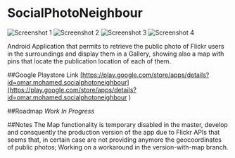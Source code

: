 # SocialPhotoNeighbour
![Screenshot 1](https://www.dropbox.com/s/j69p1esgo1kgcws/1.png?dl=0) ![Screenshot 2](https://www.dropbox.com/s/e6i460rt2rgag8a/2.png?dl=0) ![Screenshot 3](https://www.dropbox.com/s/6c2vw38c5bunpug/3.png?dl=0) ![Screenshot 4](https://www.dropbox.com/s/mqwg6fswnsmmu3d/4.png?dl=0)

Android Application that permits to retrieve the public photo of Flickr users in the surroundings and display them in a Gallery, showing also a map with pins that locate the publication location of each of them. 

##Google Playstore Link
[https://play.google.com/store/apps/details?id=omar.mohamed.socialphotoneighbour](https://play.google.com/store/apps/details?id=omar.mohamed.socialphotoneighbour
)

##Roadmap
*Work In Progress*

##Notes
The Map functionality is temporary disabled in the master, develop and consquently the production version of the app due to Flickr APIs that seems that, in certain case are not providing anymore the geocoordinates of public photos; Working on a workaround in the version-with-map branch.
